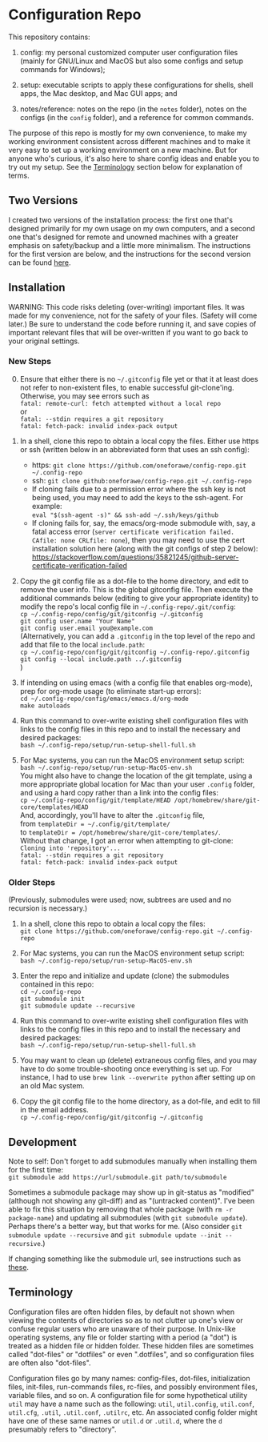# Configuration Repo

This repository contains:

1. config: my personal customized computer user configuration files (mainly for
GNU/Linux and MacOS but also some configs and setup commands for Windows);

2. setup: executable scripts to apply these configurations for shells, shell
apps, the Mac desktop, and Mac GUI apps; and

3. notes/reference: notes on the repo (in the `notes` folder), notes on the
configs (in the `config` folder), and a reference for common commands.

The purpose of this repo is mostly for my own convenience, to make my working
environment consistent across different machines and to make it very easy to set
up a working environment on a new machine.  But for anyone who's curious, it's
also here to share config ideas and enable you to try out my setup.  See the
[Terminology](./#terminology) section below for explanation of terms.

## Two Versions

I created two versions of the installation process: the first one that's
designed primarily for my own usage on my own computers, and a second one that's
designed for remote and unowned machines with a greater emphasis on
safety/backup and a little more minimalism.  The instructions for the first
version are below, and the instructions for the second version can be found
[here](https://github.com/oneforawe/config-repo/tree/main/setup/remote-machine-setup).

## Installation

WARNING: This code risks deleting (over-writing) important files. It was made
for my convenience, not for the safety of your files.  (Safety will come later.)
Be sure to understand the code before running it, and save copies of important
relevant files that will be over-written if you want to go back to your original
settings.

### New Steps

0. Ensure that either there is no `~/.gitconfig` file yet or that it at least
does not refer to non-existent files, to enable successful git-clone'ing.
Otherwise, you may see errors such as  
`fatal: remote-curl: fetch attempted without a local repo`  
or  
`fatal: --stdin requires a git repository`  
`fatal: fetch-pack: invalid index-pack output`

1. In a shell, clone this repo to obtain a local copy the files. Either use
https or ssh (written below in an abbreviated form that uses an ssh config):

   * https: `git clone https://github.com/oneforawe/config-repo.git ~/.config-repo`
   * ssh: `git clone github:oneforawe/config-repo.git ~/.config-repo`
   * If cloning fails due to a permission error where the ssh key is not being
   used, you may need to add the keys to the ssh-agent.  For example:  
   `eval "$(ssh-agent -s)" && ssh-add ~/.ssh/keys/github`
   * If cloning fails for, say, the emacs/org-mode submodule with, say, a fatal
   access error (`server certificate verification failed. CAfile: none CRLfile: none`),
   then you may need to use the cert installation solution here (along with the
   git configs of step 2 below):  
   <https://stackoverflow.com/questions/35821245/github-server-certificate-verification-failed>

2. Copy the git config file as a dot-file to the home directory, and edit to
remove the user info. This is the global gitconfig file. Then execute the
additional commands below (editing to give your appropriate identity) to modify
the repo's local config file in `~/.config-repo/.git/config`:  
  `cp ~/.config-repo/config/git/gitconfig ~/.gitconfig`  
  `git config user.name "Your Name"`  
  `git config user.email you@example.com`  
  (Alternatively, you can add a `.gitconfig` in the top level of the
  repo and add that file to the local `include.path`:  
  `cp ~/.config-repo/config/git/gitconfig ~/.config-repo/.gitconfig`  
  `git config --local include.path ../.gitconfig`  
  )

3. If intending on using emacs (with a config file that enables org-mode), prep
for org-mode usage (to eliminate start-up errors):  
  `cd ~/.config-repo/config/emacs/emacs.d/org-mode`  
  `make autoloads`

4. Run this command to over-write existing shell configuration files with links
to the config files in this repo and to install the necessary and desired
packages:  
  `bash ~/.config-repo/setup/run-setup-shell-full.sh`

5. For Mac systems, you can run the MacOS environment setup script:  
  `bash ~/.config-repo/setup/run-setup-MacOS-env.sh`  
  You might also have to change the location of the git template, using a more
  appropriate global location for Mac than your user `.config` folder, and using
  a hard copy rather than a link into the config files:  
  `cp ~/.config-repo/config/git/template/HEAD /opt/homebrew/share/git-core/templates/HEAD`  
  And, accordingly, you'll have to alter the `.gitconfig` file,  
  from `templateDir = ~/.config/git/template/`  
  to `templateDir = /opt/homebrew/share/git-core/templates/`.  
  Without that change, I got an error when attempting to git-clone:  
  `Cloning into 'repository'...`  
  `fatal: --stdin requires a git repository`  
  `fatal: fetch-pack: invalid index-pack output`

### Older Steps

(Previously, submodules were used; now, subtrees are used and no recursion is
necessary.)

1. In a shell, clone this repo to obtain a local copy the files:  
  `git clone https://github.com/oneforawe/config-repo.git ~/.config-repo`

2. For Mac systems, you can run the MacOS environment setup script:  
  `bash ~/.config-repo/setup/run-setup-MacOS-env.sh`

3. Enter the repo and initialize and update (clone) the submodules contained in
this repo:  
  `cd ~/.config-repo`  
  `git submodule init`  
  `git submodule update --recursive`

4. Run this command to over-write existing shell configuration files with links
to the config files in this repo and to install the necessary and desired
packages:  
  `bash ~/.config-repo/setup/run-setup-shell-full.sh`

5. You may want to clean up (delete) extraneous config files, and you may have
to do some trouble-shooting once everything is set up.  For instance, I had to
use `brew link --overwrite python` after setting up on an old Mac system.

6. Copy the git config file to the home directory, as a dot-file, and edit to
fill in the email address.  
  `cp ~/.config-repo/config/git/gitconfig ~/.gitconfig`

## Development

Note to self: Don't forget to add submodules manually when installing them for
the first time:  
  `git submodule add https://url/submodule.git path/to/submodule`

Sometimes a submodule package may show up in git-status as "modified" (although
not showing any git-diff) and as "(untracked content)".  I've been able to fix
this situation by removing that whole package (with `rm -r package-name`) and
updating all submodules (with `git submodule update`).  Perhaps there's a better
way, but that works for me.  (Also consider `git submodule update --recursive`
and `git submodule update --init --recursive`.)

If changing something like the submodule url, see instructions such as
[these](https://stackoverflow.com/questions/913701/how-to-change-the-remote-repository-for-a-git-submodule).

## Terminology

Configuration files are often hidden files, by default not shown when viewing
the contents of directories so as to not clutter up one's view or confuse
regular users who are unaware of their purpose.  In Unix-like operating systems,
any file or folder starting with a period (a "dot") is treated as a hidden file
or hidden folder.  These hidden files are sometimes called "dot-files" or
"dotfiles" or even ".dotfiles", and so configuration files are often also
"dot-files".

Configuration files go by many names: config-files, dot-files, initialization
files, init-files, run-commands files, rc-files, and possibly environment files,
variable files, and so on.  A configuration file for some hypothetical utility
`util` may have a name such as the following: `util`, `util.config`,
`util.conf`, `util.cfg`, `.util`, `.util.conf`, `.utilrc`, etc.  An associated
config folder might have one of these same names or `util.d` or `.util.d`, where
the `d` presumably refers to "directory".
